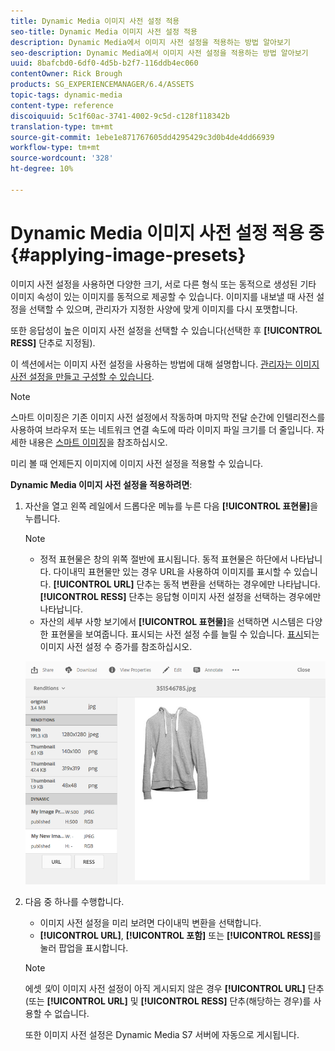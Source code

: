 ```yaml
---
title: Dynamic Media 이미지 사전 설정 적용
seo-title: Dynamic Media 이미지 사전 설정 적용
description: Dynamic Media에서 이미지 사전 설정을 적용하는 방법 알아보기
seo-description: Dynamic Media에서 이미지 사전 설정을 적용하는 방법 알아보기
uuid: 8bafcbd0-6df0-4d5b-b2f7-116ddb4ec060
contentOwner: Rick Brough
products: SG_EXPERIENCEMANAGER/6.4/ASSETS
topic-tags: dynamic-media
content-type: reference
discoiquuid: 5c1f60ac-3741-4002-9c5d-c128f118342b
translation-type: tm+mt
source-git-commit: 1ebe1e871767605dd4295429c3d0b4de4dd66939
workflow-type: tm+mt
source-wordcount: '328'
ht-degree: 10%

---
```



# Dynamic Media 이미지 사전 설정 적용 중 {#applying-image-presets}

이미지 사전 설정을 사용하면 다양한 크기, 서로 다른 형식 또는 동적으로 생성된 기타 이미지 속성이 있는 이미지를 동적으로 제공할 수 있습니다. 이미지를 내보낼 때 사전 설정을 선택할 수 있으며, 관리자가 지정한 사양에 맞게 이미지를 다시 포맷합니다.

또한 응답성이 높은 이미지 사전 설정을 선택할 수 있습니다(선택한 후 **[!UICONTROL RESS]** 단추로 지정됨).

이 섹션에서는 이미지 사전 설정을 사용하는 방법에 대해 설명합니다. [관리자는 이미지 사전 설정을 만들고 구성할 수 있습니다](managing-image-presets.md).

>[!NOTE]
>
>스마트 이미징은 기존 이미지 사전 설정에서 작동하며 마지막 전달 순간에 인텔리전스를 사용하여 브라우저 또는 네트워크 연결 속도에 따라 이미지 파일 크기를 더 줄입니다. 자세한 내용은 [스마트 이미징](imaging-faq.md)을 참조하십시오.

미리 볼 때 언제든지 이미지에 이미지 사전 설정을 적용할 수 있습니다.

**Dynamic Media 이미지 사전 설정을 적용하려면**:

1. 자산을 열고 왼쪽 레일에서 드롭다운 메뉴를 누른 다음 **[!UICONTROL 표현물]**&#x200B;을 누릅니다.

   >[!NOTE]
   >
   >* 정적 표현물은 창의 위쪽 절반에 표시됩니다. 동적 표현물은 하단에서 나타납니다. 다이내믹 표현물만 있는 경우 URL을 사용하여 이미지를 표시할 수 있습니다. **[!UICONTROL URL]** 단추는 동적 변환을 선택하는 경우에만 나타납니다. **[!UICONTROL RESS]** 단추는 응답형 이미지 사전 설정을 선택하는 경우에만 나타납니다.
      >
      >
   * 자산의 세부 사항 보기에서 **[!UICONTROL 표현물]**&#x200B;을 선택하면 시스템은 다양한 표현물을 보여줍니다. 표시되는 사전 설정 수를 늘릴 수 있습니다. [표시](managing-image-presets.md#increasing-or-decreasing-the-number-of-image-presets-that-display)되는 이미지 사전 설정 수 증가를 참조하십시오.


   ![chlimage_1-208](assets/chlimage_1-208.png)

1. 다음 중 하나를 수행합니다.

   * 이미지 사전 설정을 미리 보려면 다이내믹 변환을 선택합니다.
   * **[!UICONTROL URL]**, **[!UICONTROL 포함]** 또는 **[!UICONTROL RESS]**&#x200B;를 눌러 팝업을 표시합니다.

   >[!NOTE]
   >
   >에셋 *및*&#x200B;이 이미지 사전 설정이 아직 게시되지 않은 경우 **[!UICONTROL URL]** 단추(또는 **[!UICONTROL URL]** 및 **[!UICONTROL RESS]** 단추(해당하는 경우)를 사용할 수 없습니다.
   >
   >또한 이미지 사전 설정은 Dynamic Media S7 서버에 자동으로 게시됩니다.

